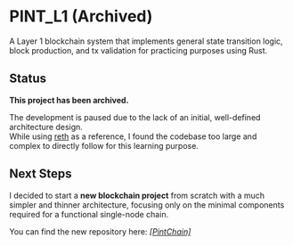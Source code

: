 # PINT_L1 (Archived)

A Layer 1 blockchain system that implements general state transition logic, block production, and tx validation for practicing purposes using Rust.

## Status
**This project has been archived.**

The development is paused due to the lack of an initial, well-defined architecture design.  
While using [reth](https://github.com/paradigmxyz/reth) as a reference, I found the codebase too large and complex to directly follow for this learning purpose.

## Next Steps
I decided to start a **new blockchain project** from scratch with a much simpler and thinner architecture, focusing only on the minimal components required for a functional single-node chain.

You can find the new repository here: [_[PintChain]_]([https://github.com/Pyoyeongjong/PintChain]([https://github.com/Pyoyeongjong/pint-chain))

